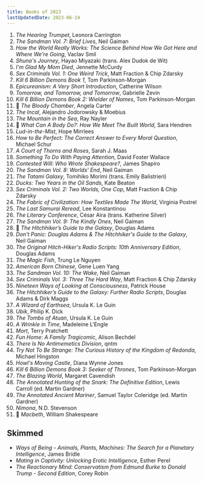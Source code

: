 ```yaml
---
title: Books of 2023
lastUpdatedDate: 2023-06-14
---
```


1. *The Hearing Trumpet*, Leonora Carrington
2. *The Sandman Vol. 7: Brief Lives*, Neil Gaiman
3. *How the World Really Works: The Science Behind How We Got Here and Where We're Going*, Vaclav Smil
4. *Shuna's Journey*, Hayao Miyazaki (trans. Alex Dudok de Wit)
5. *I'm Glad My Mom Died*, Jennette McCurdy
6. *Sex Criminals Vol. 1: One Weird Trick*, Matt Fraction & Chip Zdarsky
7. *Kill 6 Billion Demons Book 1*, Tom Parkinson-Morgan
8. *Epicureanism: A Very Short Introduction*, Catherine Wilson
9. *Tomorrow, and Tomorrow, and Tomorrow*, Gabrielle Zevin
10. *Kill 6 Billion Demons Book 2: Wielder of Names*, Tom Parkinson-Morgan
11. 🔁 *The Bloody Chamber*, Angela Carter
12. *The Incal*, Alejandro Jodorowsky & Moebius
13. *The Mountain in the Sea*, Ray Nayler
14. 🔁 *What Can A Body Do?: How We Meet The Built World*, Sara Hendren
15. *Lud-in-the-Mist*, Hope Mirrlees
16. *How to Be Perfect: The Correct Answer to Every Moral Question*, Michael Schur
17. *A Court of Thorns and Roses*, Sarah J. Maas
18. *Something To Do With Paying Attention*, David Foster Wallace
19. *Contested Will: Who Wrote Shakespeare?*, James Shapiro
20. *The Sandman Vol. 8: Worlds' End*, Neil Gaiman
21. *The Tatami Galaxy*, Tomihiko Morimi (trans. Emily Balistrieri)
22. *Ducks: Two Years in the Oil Sands*, Kate Beaton
23. *Sex Criminals Vol. 2: Two Worlds, One Cop*, Matt Fraction & Chip Zdarsky
24. *The Fabric of Civilization: How Textiles Made The World*, Virginia Postrel
25. *The Last Samurai Reread*, Lee Konstantinou
26. *The Literary Conference*, César Aira (trans. Katherine Silver)
27. *The Sandman Vol. 9: The Kindly Ones*, Neil Gaiman
28. 🔁 *The Hitchhiker’s Guide to the Galaxy*, Douglas Adams
29. *Don't Panic: Douglas Adams & The Hitchhiker's Guide to the Galaxy*, Neil Gaiman
30. *The Original Hitch-Hiker's Radio Scripts: 10th Anniversary Edition*, Douglas Adams
31. *The Magic Fish*, Trung Le Nguyen
32. *American Born Chinese*, Gene Luen Yang
33. *The Sandman Vol. 10: The Wake*, Neil Gaiman
34. *Sex Criminals Vol. 3: Three The Hard Way*, Matt Fraction & Chip Zdarsky
35. *Nineteen Ways of Looking at Consciousness*, Patrick House
36. *The Hitchhiker’s Guide to the Galaxy: Further Radio Scripts*, Douglas Adams & Dirk Maggs
37. *A Wizard of Earthsea*, Ursula K. Le Guin
38. *Ubik*, Philip K. Dick
39. *The Tombs of Atuan*, Ursula K. Le Guin
40. *A Wrinkle in Time*, Madeleine L'Engle
41. *Mort*, Terry Pratchett
42. *Fun Home: A Family Tragicomic*, Alison Bechdel
43. *There Is No Antimemetics Division*, qntm
44. *Try Not To Be Strange: The Curious History of the Kingdom of Redonda*, Michael Hingston
45. *Howl's Moving Castle*, Diana Wynne Jones
46. *Kill 6 Billion Demons Book 3: Seeker of Thrones*, Tom Parkinson-Morgan
47. *The Blazing World*, Margaret Cavendish
48. *The Annotated Hunting of the Snark: The Definitive Edition*, Lewis Carroll (ed. Martin Gardner)
49. *The Annotated Ancient Mariner*, Samuel Taylor Coleridge (ed. Martin Gardner)
50. *Nimona*, N.D. Stevenson
51. 🔁 *Macbeth*, William Shakespeare

## Skimmed

- *Ways of Being - Animals, Plants, Machines: The Search for a Planetary Intelligence*, James Bridle
- *Mating in Captivity: Unlocking Erotic Intelligence*, Esther Perel
- *The Reactionary Mind: Conservatism from Edmund Burke to Donald Trump - Second Edition*, Corey Robin
